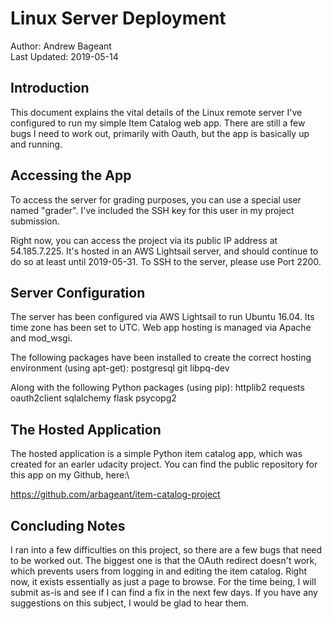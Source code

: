 # Linux Server Deployment
Author: Andrew Bageant\
Last Updated: 2019-05-14

## Introduction

This document explains the vital details of the Linux remote server I've configured
to run my simple Item Catalog web app. There are still a few bugs I need to work
out, primarily with Oauth, but the app is basically up and running.

## Accessing the App
To access the server for grading purposes, you can use a special user named
"grader". I've included the SSH key for this user in my project submission.

Right now, you can access the project via its public IP address at 54.185.7.225.
It's hosted in an AWS Lightsail server, and should continue to do so at least until
2019-05-31. To SSH to the server, please use Port 2200.

## Server Configuration
The server has been configured via AWS Lightsail to run Ubuntu 16.04. Its
time zone has been set to UTC. Web app hosting is managed via Apache and mod_wsgi.

The following packages have been installed to create the correct
hosting environment (using apt-get):
postgresql
git
libpq-dev

Along with the following Python packages (using pip):
httplib2
requests
oauth2client
sqlalchemy
flask
psycopg2


## The Hosted Application
The hosted application is a simple Python item catalog app, which was created
for an earler udacity project. You can find the public repository for this
app on my Github, here:\

https://github.com/arbageant/item-catalog-project

## Concluding Notes
I ran into a few difficulties on this project, so there are a few bugs that
need to be worked out. The biggest one is that the OAuth redirect doesn't work,
which prevents users from logging in and editing the item catalog. Right now,
it exists essentially as just a page to browse. For the time being, I will
submit as-is and see if I can find a fix in the next few days. If you have
any suggestions on this subject, I would be glad to hear them.
